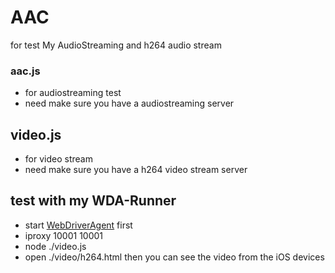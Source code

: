 # AAC
for test My AudioStreaming and h264 audio stream 

### aac.js 
* for audiostreaming test
* need make sure you have a audiostreaming server 

## video.js 
* for video stream
* need make sure you have a h264 video stream server 



## test with my WDA-Runner
* start [WebDriverAgent](https://github.com/liu6x6/WebDriverAgent) first
* iproxy 10001 10001
* node ./video.js
* open  ./video/h264.html then you can see the video from the iOS devices
